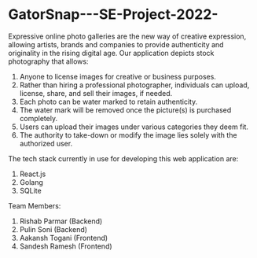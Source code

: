 # GatorSnap---SE-Project-2022-

Expressive online photo galleries are the new way of creative expression, allowing artists, brands and companies to provide authenticity and originality in the rising digital age. Our application depicts stock photography that allows:

1. Anyone to license images for creative or business purposes. 
2. Rather than hiring a professional photographer, individuals can upload, license, share, and sell their images, if needed. 
3. Each photo can be water marked to retain authenticity.
4. The water mark will be removed once the picture(s) is purchased completely.
5. Users can upload their images under various categories they deem fit.
6. The authority to take-down or modify the image lies solely with the authorized user. 

The tech stack currently in use for developing this web application are:
1. React.js
2. Golang
3. SQLite

Team Members:
1. Rishab Parmar (Backend)
2. Pulin Soni (Backend)
3. Aakansh Togani (Frontend)
4. Sandesh Ramesh (Frontend)
